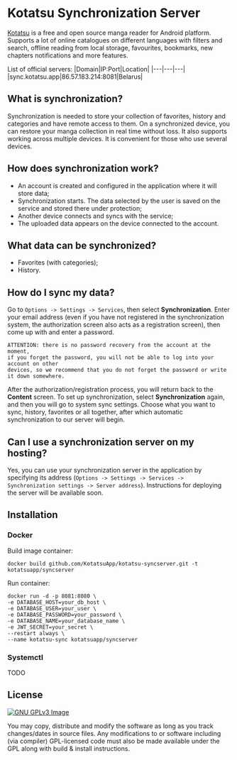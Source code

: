 # Kotatsu Synchronization Server

[Kotatsu](https://github.com/KotatsuApp/Kotatsu) is a free and open source manga reader for Android platform. Supports a lot of online catalogues on different languages with filters and search, offline reading from local storage, favourites, bookmarks, new chapters notifications and more features.

List of official servers:
|Domain|IP:Port|Location|
|---|---|---|
|sync.kotatsu.app|86.57.183.214:8081|Belarus|

## What is synchronization?
Synchronization is needed to store your collection of favorites, history and categories and have remote access to them. On a synchronized device, you can restore your manga collection in real time without loss. It also supports working across multiple devices. It is convenient for those who use several devices.

## How does synchronization work?
 - An account is created and configured in the application where it will store data;
 - Synchronization starts. The data selected by the user is saved on the service and stored there under protection;
 - Another device connects and syncs with the service;
 - The uploaded data appears on the device connected to the account.

## What data can be synchronized?
 - Favorites (with categories);
 - History.
 
## How do I sync my data?
Go to `Options -> Settings -> Services`, then select **Synchronization**. Enter your email address (even if you have not registered in the synchronization system, the authorization screen also acts as a registration screen), then come up with and enter a password. 

    ATTENTION: there is no password recovery from the account at the moment,
	if you forget the password, you will not be able to log into your account on other 
	devices, so we recommend that you do not forget the password or write it down somewhere. 

After the authorization/registration process, you will return back to the **Content** screen. To set up synchronization, select **Synchronization** again, and then you will go to system sync settings. Choose what you want to sync, history, favorites or all together, after which automatic synchronization to our server will begin.

## Can I use a synchronization server on my hosting?
Yes, you can use your synchronization server in the application by specifying its address (`Options -> Settings -> Services -> Synchronization settings -> Server address`). Instructions for deploying the server will be available soon.

## Installation
### Docker
Build image container:

    docker build github.com/KotatsuApp/kotatsu-syncserver.git -t kotatsuapp/syncserver
	
Run container:

    docker run -d -p 8081:8080 \
	-e DATABASE_HOST=your_db_host \
	-e DATABASE_USER=your_user \
	-e DATABASE_PASSWORD=your_password \
	-e DATABASE_NAME=your_database_name \
	-e JWT_SECRET=your_secret \
	--restart always \
	--name kotatsu-sync kotatsuapp/syncserver
	  
### Systemctl

TODO
 
## License

[![GNU GPLv3 Image](https://www.gnu.org/graphics/gplv3-127x51.png)](http://www.gnu.org/licenses/gpl-3.0.en.html)

You may copy, distribute and modify the software as long as you track changes/dates in source files. Any modifications
to or software including (via compiler) GPL-licensed code must also be made available under the GPL along with build &
install instructions.
